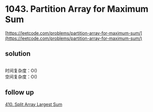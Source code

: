 # 1043. Partition Array for Maximum Sum
[https://leetcode.com/problems/partition-array-for-maximum-sum/](https://leetcode.com/problems/partition-array-for-maximum-sum/)


## solution

```python

```
时间复杂度：O() <br>
空间复杂度：O()


## follow up

[410. Split Array Largest Sum](../00_binary_search/410.%20Split%20Array%20Largest%20Sum.md)
